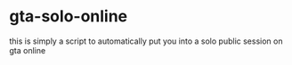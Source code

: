 # gta-solo-online
this is simply a script to automatically put you into a solo public session on gta online
